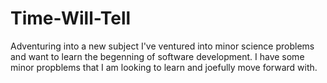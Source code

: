 # Time-Will-Tell
Adventuring into a new subject
I've ventured into minor science problems and want to learn the begenning of software development. I have some minor propblems that I am looking to learn and joefully move forward with.
